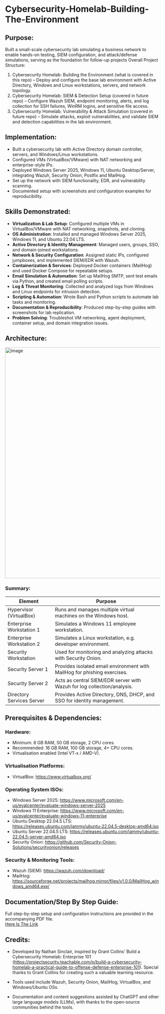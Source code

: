 # Cybersecurity-Homelab-Building-The-Environment
## Purpose:
Built a small-scale cybersecurity lab simulating a business network to enable hands-on testing, SIEM configuration, and attack/defense simulations, serving as the foundation for follow-up projects
Overall Project Structure:
1. Cybersecurity Homelab: Building the Environment (what is covered in this repo) – Deploy and configure the base lab environment with Active Directory, Windows and Linux workstations, servers, and network topology.
2. Cybersecurity Homelab: SIEM & Detection Setup (covered in future repo) – Configure Wazuh SIEM, endpoint monitoring, alerts, and log collection for SSH failures, WinRM logins, and sensitive file access.
3. Cybersecurity Homelab: Vulnerability & Attack Simulation (covered in future repo) – Simulate attacks, exploit vulnerabilities, and validate SIEM and detection capabilities in the lab environment.

## Implementation:
- Built a cybersecurity lab with Active Directory domain controller, servers, and Windows/Linux workstations.
- Configured VMs (VirtualBox/VMware) with NAT networking and enterprise-style IPs.
- Deployed Windows Server 2025, Windows 11, Ubuntu Desktop/Server, integrating Wazuh, Security Onion, Postfix and MailHog.
- Set up the network with SIEM functionality, EDR, and vulnerability scanning.
- Documented setup with screenshots and configuration examples for reproducibility.

## Skills Demonstrated:
- **Virtualization & Lab Setup**: Configured multiple VMs in VirtualBox/VMware with NAT networking, snapshots, and cloning.  
- **OS Administration**: Installed and managed Windows Server 2025, Windows 11, and Ubuntu 22.04 LTS.  
- **Active Directory & Identity Management**: Managed users, groups, SSO, and domain-joined workstations.  
- **Network & Security Configuration**: Assigned static IPs, configured jumpboxes, and implemented SIEM/EDR with Wazuh.  
- **Containerization & Services**: Deployed Docker containers (MailHog) and used Docker Compose for repeatable setups.  
- **Email Simulation & Automation**: Set up MailHog SMTP, sent test emails via Python, and created email polling scripts.  
- **Log & Threat Monitoring**: Collected and analyzed logs from Windows and Linux endpoints for intrusion detection.  
- **Scripting & Automation**: Wrote Bash and Python scripts to automate lab tasks and monitoring.  
- **Documentation & Reproducibility**: Produced step-by-step guides with screenshots for lab replication.  
- **Problem Solving**: Troubleshot VM networking, agent deployment, container setup, and domain integration issues.  



## Architecture:
<img width="1081" height="750" alt="image" src="https://github.com/user-attachments/assets/051c2386-673c-4604-8c38-a53864dbe2cc" />

### Summary:
| Element                  | Purpose                                                                 |
|---------------------------|-------------------------------------------------------------------------|
| Hypervisor (VirtualBox)  | Runs and manages multiple virtual machines on the Windows host.          |
| Enterprise Workstation 1 | Simulates a Windows 11 employee workstation.                            |
| Enterprise Workstation 2 | Simulates a Linux workstation, e.g. developer environment.               |
| Security Workstation     | Used for monitoring and analyzing attacks with Security Onion.           |
| Security Server 1        | Provides isolated email environment with MailHog for phishing exercises.|
| Security Server 2        | Acts as central SIEM/EDR server with Wazuh for log collection/analysis. |
| Directory Services Server| Provides Active Directory, DNS, DHCP, and SSO for identity management.   |



## Prerequisites & Dependencies:
### Hardware:
- Minimum: 8 GB RAM, 50 GB storage, 2 CPU cores.
- Recommended: 16 GB RAM, 100 GB storage, 4+ CPU cores.
- Virtualisation enabled (Intel VT-x / AMD-V).

### Virtualisation Platforms:
- VirtualBox: https://www.virtualbox.org/

### Operating System ISOs:
- Windows Server 2025: https://www.microsoft.com/en-us/evalcenter/evaluate-windows-server-2025
- Windows 11 Enterprise: https://www.microsoft.com/en-us/evalcenter/evaluate-windows-11-enterprise
- Ubuntu Desktop 22.04.5 LTS: https://releases.ubuntu.com/jammy/ubuntu-22.04.5-desktop-amd64.iso
- Ubuntu Server 22.04.5 LTS: https://releases.ubuntu.com/jammy/ubuntu-22.04.5-server-amd64.iso
- Security Onion: https://github.com/Security-Onion-Solutions/securityonion/releases

### Security & Monitoring Tools:
- Wazuh (SIEM): https://wazuh.com/download/
- MailHog: https://sourceforge.net/projects/mailhog.mirror/files/v1.0.0/MailHog_windows_amd64.exe/

## Documentation/Step By Step Guide:

Full step-by-step setup and configuration instructions are provided in the accompanying PDF file.  
[Here Is The Link](Cybersecurity-Homelab-Building-The-Environment%20Documentation.pdf)

## Credits:

- Developed by Nathan Sinclair, inspired by Grant Collins’ Build a Cybersecurity Homelab: Enterprise 101 (https://projectsecurity.teachable.com/p/build-a-cybersecurity-homelab-a-practical-guide-to-offense-defense-enterprise-101). Special thanks to Grant Collins for creating such a valuable learning resource. 

- Tools used include Wazuh, Security Onion, MailHog, VirtualBox, and Windows/Ubuntu OSs. 

- Documentation and content suggestions assisted by ChatGPT and other large language models (LLMs), with thanks to the open-source communities behind the tools. 


